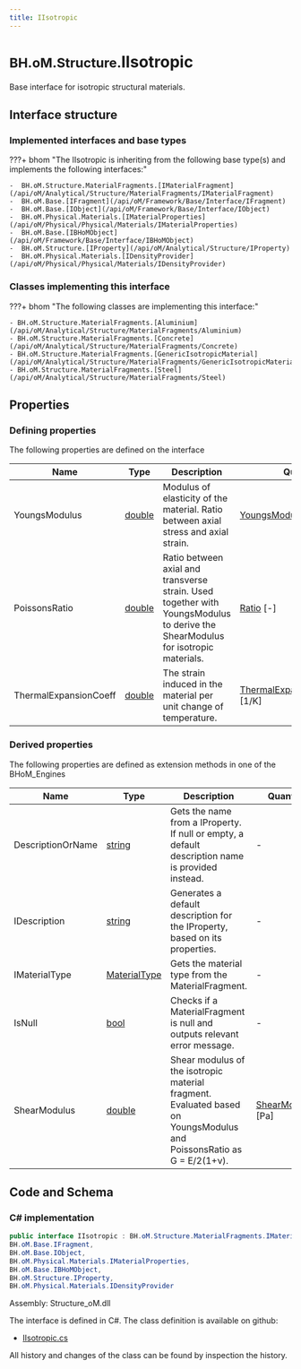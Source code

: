 ```yaml
---
title: IIsotropic
---
```


# <small>BH.oM.Structure.</small>**IIsotropic**

Base interface for isotropic structural materials.

## Interface structure

### Implemented interfaces and base types

???+ bhom "The IIsotropic is inheriting from the following base type(s) and implements the following interfaces:"

    -  BH.oM.Structure.MaterialFragments.[IMaterialFragment](/api/oM/Analytical/Structure/MaterialFragments/IMaterialFragment)
    -  BH.oM.Base.[IFragment](/api/oM/Framework/Base/Interface/IFragment)
    -  BH.oM.Base.[IObject](/api/oM/Framework/Base/Interface/IObject)
    -  BH.oM.Physical.Materials.[IMaterialProperties](/api/oM/Physical/Physical/Materials/IMaterialProperties)
    -  BH.oM.Base.[IBHoMObject](/api/oM/Framework/Base/Interface/IBHoMObject)
    -  BH.oM.Structure.[IProperty](/api/oM/Analytical/Structure/IProperty)
    -  BH.oM.Physical.Materials.[IDensityProvider](/api/oM/Physical/Physical/Materials/IDensityProvider)


### Classes implementing this interface

???+ bhom "The following classes are implementing this interface:"

    - BH.oM.Structure.MaterialFragments.[Aluminium](/api/oM/Analytical/Structure/MaterialFragments/Aluminium)
    - BH.oM.Structure.MaterialFragments.[Concrete](/api/oM/Analytical/Structure/MaterialFragments/Concrete)
    - BH.oM.Structure.MaterialFragments.[GenericIsotropicMaterial](/api/oM/Analytical/Structure/MaterialFragments/GenericIsotropicMaterial)
    - BH.oM.Structure.MaterialFragments.[Steel](/api/oM/Analytical/Structure/MaterialFragments/Steel)


## Properties



### Defining properties

The following properties are defined on the interface

| Name             | Type             | Description      | Quantity         |
|------------------|------------------|------------------|------------------|
| YoungsModulus | [double](https://learn.microsoft.com/en-us/dotnet/api/System.Double?view=netstandard-2.0) | Modulus of elasticity of the material. Ratio between axial stress and axial strain. | [YoungsModulus](/api/oM/Dimensional/Quantities/Attributes/YoungsModulus) [Pa] |
| PoissonsRatio | [double](https://learn.microsoft.com/en-us/dotnet/api/System.Double?view=netstandard-2.0) | Ratio between axial and transverse strain. Used together with YoungsModulus to derive the ShearModulus for isotropic materials. | [Ratio](/api/oM/Dimensional/Quantities/Attributes/Ratio) [-] |
| ThermalExpansionCoeff | [double](https://learn.microsoft.com/en-us/dotnet/api/System.Double?view=netstandard-2.0) | The strain induced in the material per unit change of temperature. | [ThermalExpansionCoefficient](/api/oM/Dimensional/Quantities/Attributes/ThermalExpansionCoefficient) [1/K] |


### Derived properties

The following properties are defined as extension methods in one of the BHoM_Engines

| Name             | Type             | Description      | Quantity         | Engine           |
|------------------|------------------|------------------|------------------|------------------|
| DescriptionOrName | [string](https://learn.microsoft.com/en-us/dotnet/api/System.String?view=netstandard-2.0) | Gets the name from a IProperty. If null or empty, a default description name is provided instead. | - | Structure_Engine |
| IDescription | [string](https://learn.microsoft.com/en-us/dotnet/api/System.String?view=netstandard-2.0) | Generates a default description for the IProperty, based on its properties. | - | Structure_Engine |
| IMaterialType | [MaterialType](/api/oM/Analytical/Structure/MaterialFragments/Enums/MaterialType) | Gets the material type from the MaterialFragment. | - | Structure_Engine |
| IsNull | [bool](https://learn.microsoft.com/en-us/dotnet/api/System.Boolean?view=netstandard-2.0) | Checks if a MaterialFragment is null and outputs relevant error message. | - | Structure_Engine |
| ShearModulus | [double](https://learn.microsoft.com/en-us/dotnet/api/System.Double?view=netstandard-2.0) | Shear modulus of the isotropic material fragment. Evaluated based on YoungsModulus and PoissonsRatio as G = E/2(1+ν). | [ShearModulus](/api/oM/Dimensional/Quantities/Attributes/ShearModulus) [Pa] | Structure_Engine |


## Code and Schema

### C# implementation

``` C# title="C#"
public interface IIsotropic : BH.oM.Structure.MaterialFragments.IMaterialFragment,
BH.oM.Base.IFragment,
BH.oM.Base.IObject,
BH.oM.Physical.Materials.IMaterialProperties,
BH.oM.Base.IBHoMObject,
BH.oM.Structure.IProperty,
BH.oM.Physical.Materials.IDensityProvider
```

Assembly: Structure_oM.dll

The interface is defined in C#. The class definition is available on github:

- [IIsotropic.cs](https://github.com/BHoM/BHoM/blob/develop/Structure_oM/MaterialFragments\IIsotropic.cs)

All history and changes of the class can be found by inspection the history.
